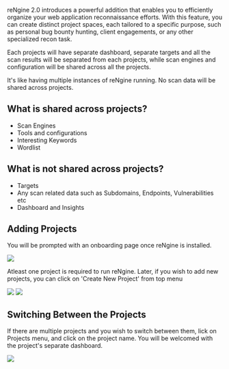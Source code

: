 
reNgine 2.0 introduces a powerful addition that enables you to efficiently organize your web application reconnaissance efforts. With this feature, you can create distinct project spaces, each tailored to a specific purpose, such as personal bug bounty hunting, client engagements, or any other specialized recon task.

Each projects will have separate dashboard, separate targets and all the scan results will be separated from each projects, while scan engines and configuration will be shared across all the projects.

It's like having multiple instances of reNgine running. No scan data will be shared across projects.

## What is shared across projects?

- Scan Engines
- Tools and configurations
- Interesting Keywords
- Wordlist

## What is not shared across projects?

- Targets
- Any scan related data such as Subdomains, Endpoints, Vulnerabilities etc
- Dashboard and Insights


## Adding Projects

You will be prompted with an onboarding page once reNgine is installed.

<img src="https://github.com/yogeshojha/rengine/assets/17223002/c006469a-7034-4af9-82b6-dcf34a7912d0">

Atleast one project is required to run reNgine. Later, if you wish to add new projects, you can click on 'Create New Project' from top menu

<img src="https://github.com/yogeshojha/rengine/assets/17223002/dba1a628-88b9-4d2a-85aa-d00bf5316499">

<img src="https://github.com/yogeshojha/rengine/assets/17223002/ebaa35aa-805c-4cf8-bc70-1dc04f19f0b6">


## Switching Between the Projects

If there are multiple projects and you wish to switch between them, lick on Projects menu, and click on the project name. You will be welcomed with the project's separate dashboard.

<img src="https://github.com/yogeshojha/rengine/assets/17223002/2496511c-50e7-48a7-8235-6a384bef9e62">
